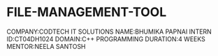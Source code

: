 # FILE-MANAGEMENT-TOOL
COMPANY:CODTECH IT SOLUTIONS
NAME:BHUMIKA PAPNAI
INTERN ID:CT04DH1024
DOMAIN:C++ PROGRAMMING
DURATION:4 WEEKS
MENTOR:NEELA SANTOSH
